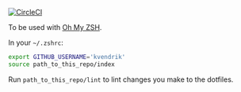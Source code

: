 [![CircleCI](https://circleci.com/gh/kvendrik/dotfiles.svg?style=svg)](https://circleci.com/gh/kvendrik/dotfiles)

To be used with [Oh My ZSH](http://ohmyz.sh/).

In your `~/.zshrc`:
```bash
export GITHUB_USERNAME='kvendrik'
source path_to_this_repo/index
```

Run `path_to_this_repo/lint` to lint changes you make to the dotfiles.
